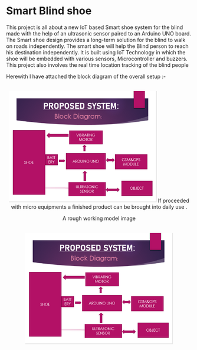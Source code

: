 # Smart Blind shoe
This project is all about a new IoT based Smart shoe system for the blind made with the help of an ultrasonic sensor paired to an Arduino UNO board. 
The Smart shoe design provides a long-term solution for the blind to walk on roads independently. 
The smart shoe will help the Blind person to reach his destination independently. 
It is built using IoT Technology in which the shoe will be embedded with various sensors, Microcontroller and buzzers. 
This project also involves the real time location tracking of the blind people

Herewith I have attached the block diagram of the overall setup :-
 <div align="center">
  <div>&nbsp;</div>
  <img src="Blind Shoe.PNG" width="400"/> 
If proceeded with micro equipments a finished product can be brought into daily use .
  
  A rough working model image 
 <div align="center">
  <div>&nbsp;</div>
  <img src="Blind Shoe.PNG" width="400"/> 
